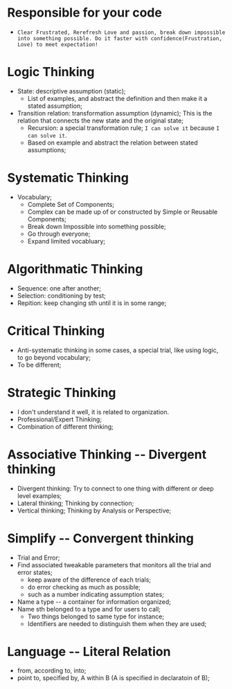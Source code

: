 # Responsible for your code

* `Clear Frustrated, Rerefresh Love and passion, break down impossible into
  something possible. Do it faster with confidence(Frustration, Love) to meet
  expectation!`

# Logic Thinking

* State: descriptive assumption (static); 
	* List of examples, and abstract the definition and then make it a stated assumption;
* Transition relation: transformation assumption (dynamic); This is the relation that connects the new state and the original state;
	* Recursion: a special transformation rule; `I can solve it` because `I can solve it`.
	* Based on example and abstract the relation between stated assumptions;

# Systematic Thinking

* Vocabulary;
	* Complete Set of Components;
	* Complex can be made up of or constructed by Simple or Reusable Components;
	* Break down Impossible into something possible;
	* Go through everyone;
	* Expand limited vocabluary;

# Algorithmatic Thinking

* Sequence: one after another;
* Selection: conditioning by test;
* Repition: keep changing sth until it is in some range;

# Critical Thinking

* Anti-systematic thinking in some cases, a special trial, like using logic, to go beyond vocabulary;
* To be different;

# Strategic Thinking

* I don't understand it well, it is related to organization.
* Professional/Expert Thinking;
* Combination of different thinking;

# Associative Thinking -- Divergent thinking

* Divergent thinking: Try to connect to one thing with different or deep level examples;
* Lateral thinking; Thinking by connection;
* Vertical thinking; Thinking by Analysis or Perspective;

# Simplify -- Convergent thinking

* Trial and Error;
* Find associated tweakable parameters that monitors all the trial and error states;
	* keep aware of the difference of each trials;
	* do error checking as much as possible;
	* such as a number indicating assumption states;
* Name a type -- a container for information organized;
* Name sth belonged to a type and for users to call; 
	* Two things belonged to same type for instance;
	* Identifiers are needed to distinguish them when they are used;


# Language -- Literal Relation

* from, according to, into;
* point to, specified by, A within B (A is specified in declaratoin of B);
